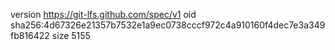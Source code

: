 version https://git-lfs.github.com/spec/v1
oid sha256:4d67326e21357b7532e1a9ec0738cccf972c4a910160f4dec7e3a349fb816422
size 5155
